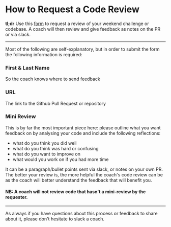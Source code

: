 # How to Request a Code Review


**tl;dr**
Use this [form][1] to request a review of your weekend challenge or codebase. A coach will then review and give feedback as notes on the PR or via slack.

---
Most of the following are self-explanatory, but in order to submit the form the following information is required:

### First & Last Name
So the coach knows where to send feedback

### URL
The link to the Github Pull Request or repository

### Mini Review
This is by far the most important piece here: please outline what you want feedback on by analysing your code and include the following reflections:
- what do you think you did well
- what do you think was hard or confusing
- what do you want to improve on
- what would you work on if you had more time

It can be a paragraph/bullet points sent via slack, or notes on your own PR. The better your review is, the more helpful the coach's code review can be as the coach will better understand the feedback that will benefit you.

#### NB: A coach will not review code that hasn't a mini-review by the requester.


---

As always if you have questions about this process or feedback to share about it, please don't hesitate to slack a coach.



[1]: http://ec2-23-20-235-139.compute-1.amazonaws.com/reviews/new
